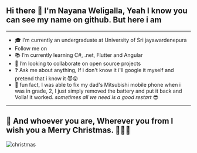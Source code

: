 ## Hi there 👋 I'm Nayana Weligalla, Yeah I know you can see my name on github. But here i am
---

- 🎓 I’m currently an undergraduate at University of Sri jayawardenepura
- Follow me on
- 📚  I’m currently learning C#, .net, Flutter and Angular
- 🤝 I’m looking to collaborate on open source projects
- ❓ Ask me about anything, If i don't know it i'll google it myself and pretend that i know it 😈😝
- 👻 fun fact, I was able to fix my dad's Mitsubishi mobile phone when i was in grade, 2, I just simply removed the battery and put it back and Volla! it worked. _sometimes all we need is a good restart_ 😎
---

## 🎁 And whoever you are, Wherever you from I wish you a Merry Christmas. 🎄🎅🤶
![christmas](https://media.giphy.com/media/3o6ZtjqdcQfuno2WPK/giphy.gif)
